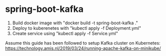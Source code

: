 # spring-boot-kafka

1. Build docker image with "docker build -t spring-boot-kafka ."
2. Deploy to kuberenetes with "kubectl apply -f Deployment.yml"
3. Create service using "kubectl apply -f Service.yml"

Assume this guide has been followed to setup Kafka cluster on Kubernetes: https://technology.amis.nl/2019/03/24/running-apache-kafka-on-minikube/
